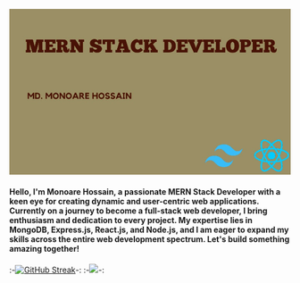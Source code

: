 ![Cover image!](https://raw.githubusercontent.com/monoare/monoare/main/Brown%20%20Business%20Card(1).jpg)

#### Hello, I'm Monoare Hossain, a passionate MERN Stack Developer with a keen eye for creating dynamic and user-centric web applications. Currently on a journey to become a full-stack web developer, I bring enthusiasm and dedication to every project. My expertise lies in MongoDB, Express.js, React.js, and Node.js, and I am eager to expand my skills across the entire web development spectrum. Let's build something amazing together!

:-[![GitHub Streak](https://github-readme-streak-stats.herokuapp.com?user=monoare&theme=monokai)](https://git.io/streak-stats)-:
:-![](http://github-profile-summary-cards.vercel.app/api/cards/repos-per-language?username=monoare&theme=default)-:
